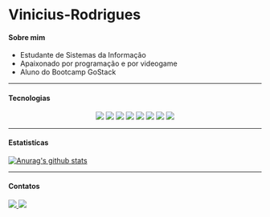# Vinicius-Rodrigues

#### Sobre mim

- Estudante de Sistemas da Informação 
- Apaixonado por programação e por videogame
- Aluno do Bootcamp GoStack

---

#### Tecnologias

<p align="center">
  <img src="https://img.shields.io/badge/TypeScript-007ACC?style=for-the-badge&logo=typescript&logoColor=white"/>
  <img src="https://img.shields.io/badge/javascript%20-%23323330.svg?&style=for-the-badge&logo=javascript&logoColor=%23F7DF1E"/>
  <img src="https://img.shields.io/badge/python%20-%2314354C.svg?&style=for-the-badge&logo=python&logoColor=white"/>
  <img src="https://img.shields.io/badge/node.js%20-%2343853D.svg?&style=for-the-badge&logo=node.js&logoColor=white"/>
  <img src="https://img.shields.io/badge/react%20-%2320232a.svg?&style=for-the-badge&logo=react&logoColor=%2361DAFB"/>
  <img src="https://img.shields.io/badge/react_native%20-%2320232a.svg?&style=for-the-badge&logo=react&logoColor=%2361DAFB"/>
  <img src="https://img.shields.io/badge/html5%20-%23E34F26.svg?&style=for-the-badge&logo=html5&logoColor=white"/>
  <img src="https://img.shields.io/badge/css3%20-%231572B6.svg?&style=for-the-badge&logo=css3&logoColor=white"/>
</p>

---

#### Estatistícas

[![Anurag's github stats](https://github-readme-stats.vercel.app/api?username=ViniciusRodrigues11)](https://github.com/ViniciusRodrigues11)

---

#### Contatos

<a href="https://www.linkedin.com/in/vinicius-rodrigues-dev/">
  <img src="https://img.shields.io/badge/linkedin-%230077B5.svg?&style=for-the-badge&logo=linkedin&logoColor=white"/>
</a>
<a href="mailto:viniciusrodriguess.dev@gmail.com">
  <img src="https://img.shields.io/badge/gmail-D14836?&style=for-the-badge&logo=gmail&logoColor=white"/>
</a>
